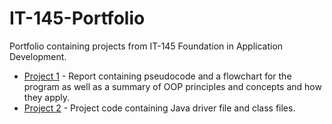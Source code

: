 # IT-145-Portfolio

Portfolio containing projects from IT-145 Foundation in Application Development.

- [Project 1](Project%201%20Report.pdf) - Report containing pseudocode and a flowchart for the program as well as a summary of OOP principles and concepts and how they apply.
- [Project 2](../src) - Project code containing Java driver file and class files.
